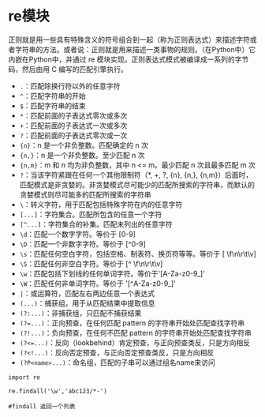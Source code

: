 # re模块

正则就是用一些具有特殊含义的符号组合到一起（称为正则表达式）来描述字符或者字符串的方法。或者说：正则就是用来描述一类事物的规则。（在Python中）它内嵌在Python中，并通过 re 模块实现。正则表达式模式被编译成一系列的字节码，然后由用 C 编写的匹配引擎执行。

- `.`：匹配除换行符以外的任意字符  
- `^`：匹配字符串的开始  
- `$`：匹配字符串的结束  
- `*`：匹配前面的子表达式零次或多次  
- `+`：匹配前面的子表达式一次或多次  
- `?`：匹配前面的子表达式零次或一次  
- `{n}`：n 是一个非负整数。匹配确定的 n 次  
- `{n,}`：n 是一个非负整数。至少匹配 n 次  
- `{n,m}`：m 和 n 均为非负整数，其中 n <= m。最少匹配 n 次且最多匹配 m 次  
- `?`：当该字符紧跟在任何一个其他限制符（*, +, ?, {n}, {n,}, {n,m}）后面时，匹配模式是非贪婪的。非贪婪模式尽可能少的匹配所搜索的字符串，而默认的贪婪模式则尽可能多的匹配所搜索的字符串  
- `\`：转义字符，用于匹配包括特殊字符在内的任意字符  
- `[...]`：字符集合。匹配所包含的任意一个字符  
- `[^...]`：字符集合的补集。匹配未列出的任意字符  
- `\d`：匹配一个数字字符。等价于 [0-9]  
- `\D`：匹配一个非数字字符。等价于 [^0-9]  
- `\s`：匹配任何空白字符，包括空格、制表符、换页符等等。等价于 [ \f\n\r\t\v]  
- `\S`：匹配任何非空白字符。等价于 [^ \f\n\r\t\v]  
- `\w`：匹配包括下划线的任何单词字符。等价于'[A-Za-z0-9_]'  
- `\W`：匹配任何非单词字符。等价于 '[^A-Za-z0-9_]'  
- `|`：或运算符，匹配左右两边任意一个表达式  
- `(...)`：捕获组，用于从匹配结果中提取信息  
- `(?:...)`：非捕获组，只匹配不捕获结果  
- `(?=...)`：正向预查，在任何匹配 pattern 的字符串开始处匹配查找字符串  
- `(?!...)`：负向预查，在任何不匹配 pattern 的字符串开始处匹配查找字符串  
- `(?<=...)`：反向（lookbehind）肯定预查，与正向预查类反，只是方向相反  
- `(?<!...)`：反向否定预查，与正向否定预查类反，只是方向相反  
- `(?P<name>...)`：命名组，匹配的子串可以通过组名name来访问


```
import re

re.findall('\w','abc123/*-')

#findall 返回一个列表
```